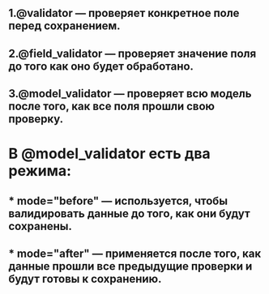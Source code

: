 ## 1.@validator — проверяет конкретное поле перед сохранением.
## 2.@field_validator — проверяет значение поля до того как оно будет обработано.
## 3.@model_validator — проверяет всю модель после того, как все поля прошли свою проверку.
#
#
# В @model_validator есть два режима:
## * mode="before" — используется, чтобы валидировать данные до того, как они будут сохранены.
## * mode="after" — применяется после того, как данные прошли все предыдущие проверки и будут готовы к сохранению.